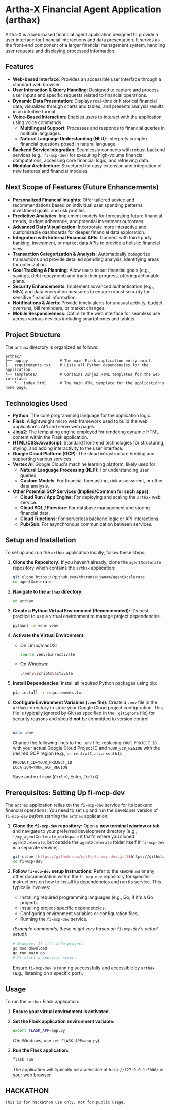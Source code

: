 # Artha-X Financial Agent Application (arthax)

Artha-X is a web-based financial agent application designed to provide a user interface for financial interactions and data presentation. It serves as the front-end component of a larger financial management system, handling user requests and displaying processed information.


## Features

* **Web-based Interface**: Provides an accessible user interface through a standard web browser.
* **User Interaction & Query Handling**: Designed to capture and process user inputs and specific requests related to financial operations.
* **Dynamic Data Presentation**: Displays real-time or historical financial data, visualized through charts and tables, and presents analysis results in an intuitive format.
* **Voice-Based Interaction**: Enables users to interact with the application using voice commands.
    * **Multilingual Support**: Processes and responds to financial queries in multiple languages.
    * **Natural Language Understanding (NLU)**: Interprets complex financial questions posed in natural language.
* **Backend Service Integration**: Seamlessly connects with robust backend services (e.g., `fi-mcp-dev`) for executing high-volume financial computations, accessing core financial logic, and retrieving data.
* **Modular Architecture**: Structured for easy extension and integration of new features and financial modules.

## Next Scope of Features (Future Enhancements)

* **Personalized Financial Insights**: Offer tailored advice and recommendations based on individual user spending patterns, investment goals, and risk profiles.
* **Predictive Analytics**: Implement models for forecasting future financial trends, budget adherence, and potential investment outcomes.
* **Advanced Data Visualization**: Incorporate more interactive and customizable dashboards for deeper financial data exploration.
* **Integration with External Financial APIs**: Connect with third-party banking, investment, or market data APIs to provide a holistic financial view.
* **Transaction Categorization & Analysis**: Automatically categorize transactions and provide detailed spending analysis, identifying areas for optimization.
* **Goal Tracking & Planning**: Allow users to set financial goals (e.g., savings, debt repayment) and track their progress, offering actionable plans.
* **Security Enhancements**: Implement advanced authentication (e.g., MFA) and data encryption measures to ensure robust security for sensitive financial information.
* **Notifications & Alerts**: Provide timely alerts for unusual activity, budget overruns, bill reminders, or market changes.
* **Mobile Responsiveness**: Optimize the web interface for seamless use across various devices including smartphones and tablets.


## Project Structure

The `arthax` directory is organized as follows:

```
arthax/
├── app.py              # The main Flask application entry point.
├── requirements.txt    # Lists all Python dependencies for the application.
└── templates/          # Contains Jinja2 HTML templates for the web interface.
    └── index.html      # The main HTML template for the application's home page.
```


## Technologies Used

* **Python**: The core programming language for the application logic.
* **Flask**: A lightweight micro web framework used to build the web application's API and serve web pages.
* **Jinja2**: The templating engine employed for rendering dynamic HTML content within the Flask application.
* **HTML/CSS/JavaScript**: Standard front-end technologies for structuring, styling, and adding interactivity to the user interface.
* **Google Cloud Platform (GCP)**: The cloud infrastructure hosting and supporting various services.
* **Vertex AI**: Google Cloud's machine learning platform, likely used for:
    * **Natural Language Processing (NLP)**: For understanding user queries.
    * **Custom Models**: For financial forecasting, risk assessment, or other data analysis.
* **Other Potential GCP Services (Implied/Common for such apps)**:
    * **Cloud Run / App Engine**: For deploying and scaling the `arthax` web service.
    * **Cloud SQL / Firestore**: For database management and storing financial data.
    * **Cloud Functions**: For serverless backend logic or API interactions.
    * **Pub/Sub**: For asynchronous communication between services.

## Setup and Installation

To set up and run the `arthax` application locally, follow these steps:

1.  **Clone the Repository:**
    If you haven't already, clone the `agentXcelerate` repository which contains the `arthax` application:
    ```bash
    git clone https://github.com/tharunsajjanam/agentXcelerate
    cd agentXcelerate
    ```

2.  **Navigate to the `arthax` directory:**
    ```bash
    cd arthax
    ```

3.  **Create a Python Virtual Environment (Recommended):**
    It's best practice to use a virtual environment to manage project dependencies.
    ```bash
    python3 -m venv venv
    ```

4.  **Activate the Virtual Environment:**
    * On Linux/macOS:
        ```bash
        source venv/bin/activate
        ```
    * On Windows:
        ```bash
        .\venv\Scripts\activate
        ```

5.  **Install Dependencies:**
    Install all required Python packages using pip:
    ```bash
    pip install -r requirements.txt
    ```

6.  **Configure Environment Variables (`.env` file):**
    Create a `.env` file in the `arthax/` directory to store your Google Cloud project configuration. This file is typically ignored by Git (as specified in the `.gitignore` file) for security reasons and should **not** be committed to version control.

    ```bash
  
    nano .env
    ```
    Change the following lines to the `.env` file, replacing `YOUR_PROJECT_ID` with your actual Google Cloud Project ID and `YOUR_GCP_REGION` with the desired GCP region (e.g., `us-central1`, `asia-south1`):

    ```
    PROJECT_ID=YOUR_PROJECT_ID
    LOCATION=YOUR_GCP_REGION
    ```
    Save and exit `nano` (`Ctrl+O`, Enter, `Ctrl+X`).

## Prerequisites: Setting Up fi-mcp-dev

The `arthax` application relies on the `fi-mcp-dev` service for its backend financial operations. You need to set up and run the developer version of `fi-mcp-dev` *before* starting the `arthax` application.

1.  **Clone the `fi-mcp-dev` repository:**
    Open a **new terminal window or tab** and navigate to your preferred development directory (e.g., `~/my_agentXcelerate_workspace` if that's where you cloned `agentXcelerate`, but outside the `agentXcelerate` folder itself if `fi-mcp-dev` is a separate service).
    ```bash
    git clone [https://github.com/epiFi/fi-mcp-dev.git](https://github.com/epiFi/fi-mcp-dev.git)
    cd fi-mcp-dev
    ```

2.  **Follow `fi-mcp-dev` setup instructions:**
    Refer to the `README.md` or any other documentation within the `fi-mcp-dev` repository for specific instructions on how to install its dependencies and run its service. This typically involves:
    * Installing required programming languages (e.g., Go, if it's a Go project).
    * Installing project-specific dependencies.
    * Configuring environment variables or configuration files.
    * Running the `fi-mcp-dev` service.

    *(Example commands, these might vary based on `fi-mcp-dev`'s actual setup):*
    ```bash
    # Example: If it's a Go project
    go mod download
    go run main.go
    # Or start a specific server
    ```
    Ensure `fi-mcp-dev` is running successfully and accessible by `arthax` (e.g., listening on a specific port).

## Usage

To run the `arthax` Flask application:

1.  **Ensure your virtual environment is activated.**
2.  **Set the Flask application environment variable:**
    ```bash
    export FLASK_APP=app.py
    ```
    (On Windows, use `set FLASK_APP=app.py`)

3.  **Run the Flask application:**
    ```bash
    flask run
    ```

    The application will typically be accessible at `http://127.0.0.1:5000/` in your web browser.

## HACKATHON
    This is for hackathon use only, not for public usage.
